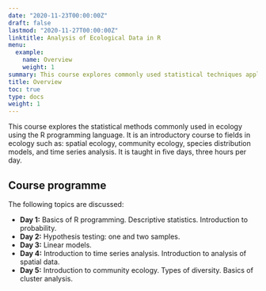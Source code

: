 ```yaml
---
date: "2020-11-23T00:00:00Z"
draft: false
lastmod: "2020-11-27T00:00:00Z"
linktitle: Analysis of Ecological Data in R
menu:
  example:
    name: Overview
    weight: 1
summary: This course explores commonly used statistical techniques applied in ecology. It is organized by Cousteau Consultant Group and offered (in Spanish) periodically. 
title: Overview
toc: true
type: docs
weight: 1
---
```


This course explores the statistical methods commonly used in ecology using the R programming language. It is an introductory course to fields in ecology such as: spatial ecology, community ecology, species distribution models, and time series analysis. It is taught in five days, three hours per day.

## Course programme

The following topics are discussed:

- **Day 1:** Basics of R programming. Descriptive statistics. Introduction to probability.
- **Day 2:** Hypothesis testing: one and two samples.
- **Day 3:** Linear models.
- **Day 4:** Introduction to time series analysis. Introduction to analysis of spatial data.
- **Day 5:** Introduction to community ecology. Types of diversity. Basics of cluster analysis.
